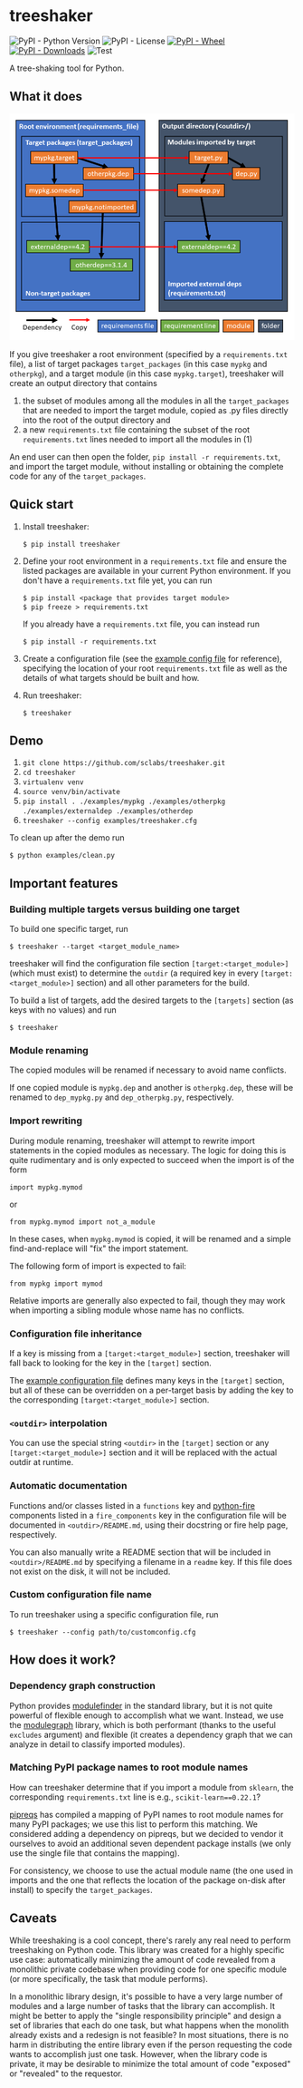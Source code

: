 treeshaker
==========

![PyPI - Python Version](https://img.shields.io/pypi/pyversions/treeshaker.svg)
![PyPI - License](https://img.shields.io/pypi/l/treeshaker)
[![PyPI - Wheel](https://img.shields.io/pypi/wheel/treeshaker.svg)](https://pypi.org/project/treeshaker)
[![PyPI - Downloads](https://img.shields.io/pypi/dm/treeshaker.svg)](https://pypi.org/project/treeshaker)
![Test](https://github.com/sclabs/treeshaker/workflows/Test/badge.svg)

A tree-shaking tool for Python.

What it does
------------

![](images/treeshaker.png)

If you give treeshaker a root environment (specified by a `requirements.txt`
file), a list of target packages `target_packages` (in this case `mypkg` and
`otherpkg`), and a target module (in this case `mypkg.target`), treeshaker will
create an output directory that contains

 1. the subset of modules among all the modules in all the `target_packages`
    that are needed to import the target module, copied as .py files directly
    into the root of the output directory and
 2. a new `requirements.txt` file containing the subset of the root
    `requirements.txt` lines needed to import all the modules in (1)

An end user can then open the folder, `pip install -r requirements.txt`, and
import the target module, without installing or obtaining the complete code for
any of the `target_packages`.

Quick start
-----------

 1. Install treeshaker:

        $ pip install treeshaker

 2. Define your root environment in a `requirements.txt` file and ensure the
    listed packages are available in your current Python environment. If you
    don't have a `requirements.txt` file yet, you can run

        $ pip install <package that provides target module>
        $ pip freeze > requirements.txt
    
    If you already have a `requirements.txt` file, you can instead run

        $ pip install -r requirements.txt

 3. Create a configuration file (see the [example config file](examples/treeshaker.cfg)
    for reference), specifying the location of your root `requirements.txt` file
    as well as the details of what targets should be built and how.

 4. Run treeshaker:

        $ treeshaker

Demo
----

 1. `git clone https://github.com/sclabs/treeshaker.git`
 2. `cd treeshaker`
 3. `virtualenv venv`
 4. `source venv/bin/activate`
 5. `pip install . ./examples/mypkg ./examples/otherpkg ./examples/externaldep ./examples/otherdep`
 6. `treeshaker --config examples/treeshaker.cfg`

To clean up after the demo run

    $ python examples/clean.py

Important features
------------------

### Building multiple targets versus building one target

To build one specific target, run

    $ treeshaker --target <target_module_name>

treeshaker will find the configuration file section `[target:<target_module>]`
(which must exist) to determine the `outdir` (a required key in every
`[target:<target_module>]` section) and all other parameters for the build.

To build a list of targets, add the desired targets to the `[targets]` section
(as keys with no values) and run

    $ treeshaker

### Module renaming

The copied modules will be renamed if necessary to avoid name conflicts.

If one copied module is `mypkg.dep` and another is `otherpkg.dep`, these will be
renamed to `dep_mypkg.py` and `dep_otherpkg.py`, respectively.

### Import rewriting

During module renaming, treeshaker will attempt to rewrite import statements in
the copied modules as necessary. The logic for doing this is quite rudimentary
and is only expected to succeed when the import is of the form

    import mypkg.mymod

or

    from mypkg.mymod import not_a_module

In these cases, when `mypkg.mymod` is copied, it will be renamed and a simple
find-and-replace will "fix" the import statement.

The following form of import is expected to fail:

    from mypkg import mymod

Relative imports are generally also expected to fail, though they may work when
importing a sibling module whose name has no conflicts.

### Configuration file inheritance

If a key is missing from a `[target:<target_module>]` section, treeshaker will
fall back to looking for the key in the `[target]` section.

The [example configuration file](examples/treeshaker.cfg) defines many keys in
the `[target]` section, but all of these can be overridden on a per-target basis
by adding the key to the corresponding `[target:<target_module>]` section.

### `<outdir>` interpolation

You can use the special string `<outdir>` in the `[target]` section or any
`[target:<target_module>]` section and it will be replaced with the actual
outdir at runtime.

### Automatic documentation

Functions and/or classes listed in a `functions` key and [python-fire](https://github.com/google/python-fire)
components listed in a `fire_components` key in the configuration file will be
documented in `<outdir>/README.md`, using their docstring or fire help page,
respectively.

You can also manually write a README section that will be included in
`<outdir>/README.md` by specifying a filename in a `readme` key. If this file
does not exist on the disk, it will not be included.

### Custom configuration file name

To run treeshaker using a specific configuration file, run

    $ treeshaker --config path/to/customconfig.cfg

How does it work?
-----------------

### Dependency graph construction

Python provides [modulefinder](https://docs.python.org/2/library/modulefinder.html) in the
standard library, but it is not quite powerful of flexible enough to accomplish
what we want. Instead, we use the [modulegraph](https://github.com/ronaldoussoren/modulegraph)
library, which is both performant (thanks to the useful `excludes` argument) and
flexible (it creates a dependency graph that we can analyze in detail to
classify imported modules).

### Matching PyPI package names to root module names

How can treeshaker determine that if you import a module from `sklearn`, the
corresponding `requirements.txt` line is e.g., `scikit-learn==0.22.1`?

[pipreqs](https://github.com/bndr/pipreqs) has compiled a mapping of PyPI names
to root module names for many PyPI packages; we use this list to perform this
matching. We considered adding a dependency on pipreqs, but we decided to vendor
it ourselves to avoid an additional seven dependent package installs (we only
use the single file that contains the mapping).

For consistency, we choose to use the actual module name (the one used in
imports and the one that reflects the location of the package on-disk after
install) to specify the `target_packages`.

Caveats
-------

While treeshaking is a cool concept, there's rarely any real need to perform
treeshaking on Python code. This library was created for a highly specific use
case: automatically minimizing the amount of code revealed from a monolithic
private codebase when providing code for one specific module (or more
specifically, the task that module performs).

In a monolithic library design, it's possible to have a very large number of
modules and a large number of tasks that the library can accomplish. It might be
better to apply the "single responsibility principle" and design a set of
libraries that each do one task, but what happens when the monolith already
exists and a redesign is not feasible? In most situations, there is no harm in
distributing the entire library even if the person requesting the code wants to
accomplish just one task. However, when the library code is private, it may be
desirable to minimize the total amount of code "exposed" or "revealed" to the
requestor.
